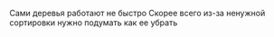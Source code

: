 Сами деревья работают не быстро Скорее всего из-за ненужной сортировки нужно подумать как ее убрать

